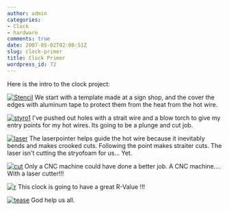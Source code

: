 ```yaml
---
author: admin
categories:
- Clock
- hardware
comments: true
date: 2007-05-02T02:08:51Z
slug: clock-primer
title: Clock Primer
wordpress_id: 72
---
```


Here is the intro to the clock project:

[![Stencil](/uploads/dcam0114.thumbnail.JPG)](/uploads/dcam0114.JPG) We start with a template made at a sign shop, and the cover the edges with aluminum tape to protect them from the heat from the hot wire.

[![styro1](/uploads/dcam0115.thumbnail.JPG)](/uploads/dcam0115.JPG) I've pushed out holes with a strait wire and a blow torch to give my entry points for my hot wires. Its going to be a plunge and cut job.

[![laser](/uploads/dcam0117.thumbnail.JPG)](/uploads/dcam0117.JPG) The laserpointer helps guide the hot wire because it inevitably bends and makes crooked cuts. Following the point makes straiter cuts. The laser isn't cutting the stryofoam for us... Yet.

[![cut](/uploads/dcam0118a.thumbnail.JPG)](/uploads/dcam0118a.JPG) Only a CNC machine could have done a better job. A CNC machine.... With a laser cutter!!!

[![r](/uploads/dcam0119b.thumbnail.JPG)](/uploads/dcam0119b.JPG) This clock is going to have a great R-Value !!!

[![tease](/uploads/dcam0112.thumbnail.JPG)](/uploads/dcam0112.JPG) God help us all.
